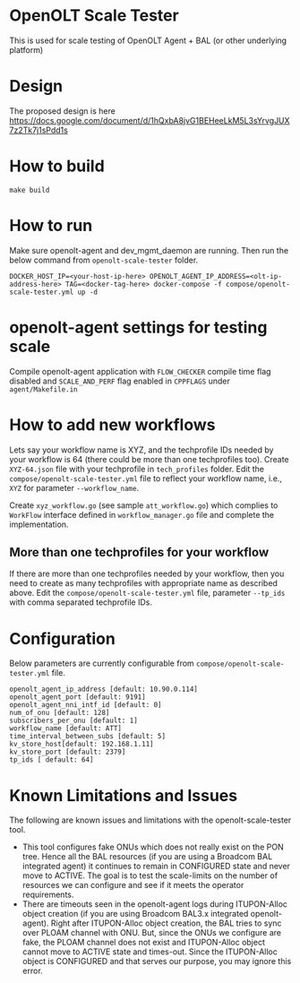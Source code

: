 # OpenOLT Scale Tester
This is used for scale testing of OpenOLT Agent + BAL (or other underlying platform)

# Design
The proposed design is here https://docs.google.com/document/d/1hQxbA8jvG1BEHeeLkM5L3sYrvgJUX7z2Tk7j1sPdd1s

# How to build
```shell
make build
```

# How to run
Make sure openolt-agent and dev_mgmt_daemon are running. Then run the below command from `openolt-scale-tester` folder.

```shell
DOCKER_HOST_IP=<your-host-ip-here> OPENOLT_AGENT_IP_ADDRESS=<olt-ip-address-here> TAG=<docker-tag-here> docker-compose -f compose/openolt-scale-tester.yml up -d
```

# openolt-agent settings for testing scale
Compile openolt-agent application with `FLOW_CHECKER` compile time flag disabled and `SCALE_AND_PERF` flag enabled in  `CPPFLAGS` under `agent/Makefile.in`

# How to add new workflows
Lets say your workflow name is XYZ, and the techprofile IDs needed by your workflow is 64 (there could be more than one techprofiles too). Create `XYZ-64.json` file with your techprofile in `tech_profiles` folder.
Edit the `compose/openolt-scale-tester.yml` file to reflect your workflow name, i.e., `XYZ` for parameter `--workflow_name`.

Create `xyz_workflow.go` (see sample `att_workflow.go`) which complies to `WorkFlow` interface defined in `workflow_manager.go` file and complete the implementation.

## More than one techprofiles for your workflow

If there are more than one techprofiles needed by your workflow, then you need to create as many techprofiles with appropriate name as described above. Edit the `compose/openolt-scale-tester.yml` file, parameter `--tp_ids` with comma separated techprofile IDs.

# Configuration

Below parameters are currently configurable from `compose/openolt-scale-tester.yml` file.

```shell
openolt_agent_ip_address [default: 10.90.0.114]
openolt_agent_port [default: 9191]
openolt_agent_nni_intf_id [default: 0]
num_of_onu [default: 128]
subscribers_per_onu [default: 1]
workflow_name [default: ATT]
time_interval_between_subs [default: 5]
kv_store_host[default: 192.168.1.11]
kv_store_port [default: 2379]
tp_ids [ default: 64]
```

# Known Limitations and Issues

The following are known issues and limitations with the openolt-scale-tester tool.

* This tool configures fake ONUs which does not really exist on the PON tree. Hence all the BAL resources (if you are using a Broadcom BAL integrated agent) it continues to remain in CONFIGURED state and never move to ACTIVE. The goal is to test the scale-limits on the number of resources we can configure and see if it meets the operator requirements.
* There are timeouts seen in the openolt-agent logs during ITUPON-Alloc object creation (if you are using Broadcom BAL3.x integrated openolt-agent). Right after ITUPON-Alloc object creation, the BAL tries to sync over PLOAM channel with ONU. But, since the ONUs we configure are fake, the PLOAM channel does not exist and ITUPON-Alloc object cannot move to ACTIVE state and times-out. Since the ITUPON-Alloc object is CONFIGURED and that serves our purpose, you may ignore this error.
